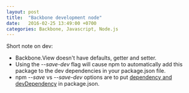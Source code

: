 ```yaml
---
layout: post
title:  "Backbone development node"
date:   2016-02-25 13:49:00 +0700
categories: Backbone, Javascript, Node.js
---
```


Short note on dev:

- Backbone.View doesn't have defaults, getter and setter.
- Using the *--save-dev* flag will cause npm to automatically add this package to the dev dependencies in your package.json file.
- npm *--save* vs *--save-dev* options are to put [dependency and devDependency] in package.json.


[dependency and devDependency]:http://stackoverflow.com/questions/18875674/whats-the-difference-between-dependencies-devdependencies-and-peerdependencies